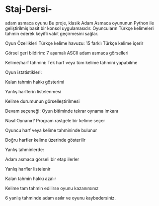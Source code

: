 # Staj-Dersi-
adam asmaca oyunu 
Bu proje, klasik Adam Asmaca oyununun Python ile geliştirilmiş basit bir konsol uygulamasıdır. Oyuncuların Türkçe kelimeleri tahmin ederek keyifli vakit geçirmesini sağlar.

Oyun Özellikleri
Türkçe kelime havuzu: 15 farklı Türkçe kelime içerir

Görsel geri bildirim: 7 aşamalı ASCII adam asmaca görselleri

Kelime/harf tahmini: Tek harf veya tüm kelime tahmini yapabilme

Oyun istatistikleri:

Kalan tahmin hakkı gösterimi

Yanlış harflerin listelenmesi

Kelime durumunun görselleştirilmesi

Devam seçeneği: Oyun bitiminde tekrar oynama imkanı

Nasıl Oynanır?
Program rastgele bir kelime seçer

Oyuncu harf veya kelime tahmininde bulunur

Doğru harfler kelime üzerinde gösterilir

Yanlış tahminlerde:

Adam asmaca görseli bir etap ilerler

Yanlış harfler listelenir

Kalan tahmin hakkı azalır

Kelime tam tahmin edilirse oyunu kazanırsınız

6 yanlış tahminde adam asılır ve oyunu kaybedersiniz.
